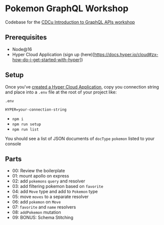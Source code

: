 # Pokemon GraphQL Workshop

Codebase for the [CDCu Introduction to GraphQL APIs workshop](https://www.charlestondigitalcorridor.com/talent/cdcu/1630196638548-introduction-graphql-apis/)

## Prerequisites

- Node@16
- Hyper Cloud Application (sign up (here)[https://docs.hyper.io/cloud#zx-how-do-i-get-started-with-hyper])

## Setup

Once you've [created a Hyper Cloud Application](https://docs.hyper.io/cloud/applications#zl-creating-a-new-hyper-application),
copy you connection string and place into a `.env` file at the root of your project like:

`.env`

```
HYPER=your-connection-string
```

- `npm i`
- `npm run setup`
- `npm run list`

You should see a list of JSON documents of `docType` `pokemon` listed to your console

## Parts

- 00: Review the boilerplate
- 01: mount apollo on express
- 02: add `pokemons` `query` and resolver
- 03: add filtering pokemon based on `favorite`
- 04: add `Move` type and add to `Pokemon` type
- 05: move `moves` to a separate resolver
- 06: add `pokemon` on `Move`
- 07: `favorite` and `name` resolvers
- 08: `addPokemon` mutation
- 09: BONUS: Schema Stitching
